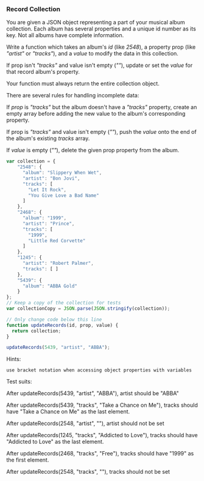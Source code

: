 ### Record Collection

You are given a JSON object representing a part of your musical album collection. Each album has several properties and a unique id number as its key. Not all albums have complete information.


Write a function which takes an album's *id* (like *2548*), a property prop (like *"artist"* or *"tracks"*), and a *value* to modify the data in this collection.

If prop isn't *"tracks"* and value isn't empty (*""*), update or set the *value* for that record album's property.

Your function must always return the entire collection object.

There are several rules for handling incomplete data:

If *prop* is *"tracks"* but the album doesn't have a *"tracks"* property, create an empty array before adding the new value to the album's corresponding property.

If prop is *"tracks"* and value isn't empty (*""*), push the *value* onto the end of the album's existing *tracks* array.

If *value* is empty (*""*), delete the given prop property from the album.

```javascript
var collection = {
    "2548": {
      "album": "Slippery When Wet",
      "artist": "Bon Jovi",
      "tracks": [
        "Let It Rock",
        "You Give Love a Bad Name"
      ]
    },
    "2468": {
      "album": "1999",
      "artist": "Prince",
      "tracks": [
        "1999",
        "Little Red Corvette"
      ]
    },
    "1245": {
      "artist": "Robert Palmer",
      "tracks": [ ]
    },
    "5439": {
      "album": "ABBA Gold"
    }
};
// Keep a copy of the collection for tests
var collectionCopy = JSON.parse(JSON.stringify(collection));

// Only change code below this line
function updateRecords(id, prop, value) {
  return collection;
}

updateRecords(5439, "artist", "ABBA");
```

Hints:

	use bracket notation when accessing object properties with variables

Test suits:

After updateRecords(5439, "artist", "ABBA"), artist should be "ABBA"

After updateRecords(5439, "tracks", "Take a Chance on Me"), tracks should have "Take a Chance on Me" as the last element.

After updateRecords(2548, "artist", ""), artist should not be set

After updateRecords(1245, "tracks", "Addicted to Love"), tracks should have "Addicted to Love" as the last element.

After updateRecords(2468, "tracks", "Free"), tracks should have "1999" as the first element.

After updateRecords(2548, "tracks", ""), tracks should not be set
